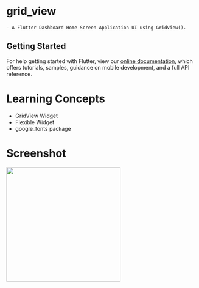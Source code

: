 # grid_view
```
- A Flutter Dashboard Home Screen Application UI using GridView().
```

## Getting Started

For help getting started with Flutter, view our
[online documentation](https://flutter.dev/docs), which offers tutorials,
samples, guidance on mobile development, and a full API reference.

# Learning Concepts

- GridView Widget
- Flexible Widget
- google_fonts package

# Screenshot

<img src="https://user-images.githubusercontent.com/73339220/113537469-42c89d00-95f2-11eb-98f4-3ce551e21286.jpg" width=300 />